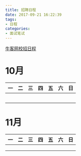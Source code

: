 ```yaml
---
title: 招聘日程
date: 2017-09-21 16:22:39
tags:
- 日程
categories:
- 面试笔试
---
```


[牛客网校招日程](https://www.nowcoder.com/school/calendar#lt50=true&lt500=true&gt500=true&attend=true&month=2017-9)


# 10月
|一|二|三|四|五|六|日|
|:-:|:-:|:-:|:-:|:-:|:-:|:-:|
| | | | | | | |
| | | | | | | |
| | | | | | | |
| | | | | | | |
| | | | | | | |

# 11月
|一|二|三|四|五|六|日|
|:-:|:-:|:-:|:-:|:-:|:-:|:-:|
| | | | | | | |
| | | | | | | |
| | | | | | | |
